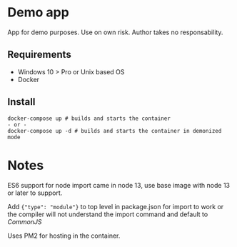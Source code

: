 # Demo app
App for demo purposes. Use on own risk. Author takes no responsability.

## Requirements
* Windows 10 > Pro or Unix based OS  
* Docker

## Install
```
docker-compose up # builds and starts the container
- or -
docker-compose up -d # builds and starts the container in demonized mode
``` 

# Notes
ES6 support for node import came in node 13, use base image with node 13 or later to support.

Add `{"type": "module"}` to top level in package.json for import to work or the compiler will not understand the import command and default to *CommonJS*

Uses PM2 for hosting in the container.